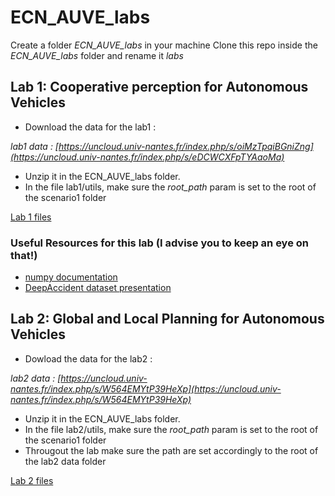 # ECN_AUVE_labs

Create a folder _ECN_AUVE_labs_ in your machine
Clone this repo inside the _ECN_AUVE_labs_ folder and rename it _labs_


## Lab 1: Cooperative perception for Autonomous Vehicles

- Download the data for the lab1 :

_lab1 data : [https://uncloud.univ-nantes.fr/index.php/s/oiMzTpqiBGniZng](https://uncloud.univ-nantes.fr/index.php/s/eDCWCXFpTYAaoMa)_

- Unzip it in the ECN_AUVE_labs folder.
- In the file lab1/utils, make sure the _root_path_ param is set to the root of the scenario1 folder

[Lab 1 files](https://github.com/CBeaune/ECN_AUVE_labs_students/tree/student_version/lab1)

### Useful Resources for this lab (I advise you to keep an eye on that!)
- [numpy documentation ](https://numpy.org/doc/stable/reference/arrays.html) 
- [DeepAccident dataset presentation](https://deepaccident.github.io/)
  
## Lab 2: Global and Local Planning for Autonomous Vehicles 
- Dowload the data for the lab2 :
  
_lab2 data : [https://uncloud.univ-nantes.fr/index.php/s/W564EMYtP39HeXp](https://uncloud.univ-nantes.fr/index.php/s/W564EMYtP39HeXp)_

- Unzip it in the ECN_AUVE_labs folder.
- In the file lab2/utils, make sure the _root_path_ param is set to the root of the scenario1 folder
- Througout the lab make sure the path are set accordingly to the root of the lab2 data folder

[Lab 2 files](https://github.com/CBeaune/ECN_AUVE_labs_students/tree/student_version/lab2)



